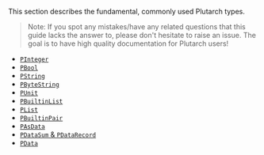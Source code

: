 This section describes the fundamental, commonly used Plutarch types.

> Note: If you spot any mistakes/have any related questions that this guide lacks the answer to, please don't hesitate to raise an issue. The goal is to have high quality documentation for Plutarch users!

- [`PInteger`](./Types/PInteger.md)
- [`PBool`](./Types/PBool.md)
- [`PString`](./Types/PString.md)
- [`PByteString`](./Types/PByteString.md)
- [`PUnit`](./Types/PUnit.md)
- [`PBuiltinList`](./Types/PBuiltinList.md)
- [`PList`](./Types/PList.md)
- [`PBuiltinPair`](./Types/PBuiltinPair.md)
- [`PAsData`](./Types/PAsData.md)
- [`PDataSum` & `PDataRecord`](./Types/PDataSumAndPDataRecord.md)
- [`PData`](./Types/PData.md)
